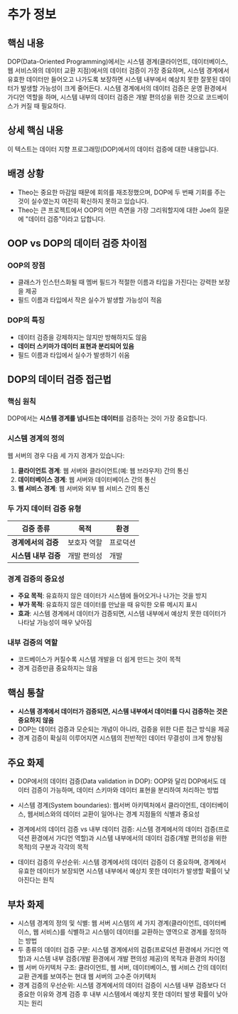 # 추가 정보

## 핵심 내용
DOP(Data-Oriented Programming)에서는 시스템 경계(클라이언트, 데이터베이스, 웹 서비스와의 데이터 교환 지점)에서의 데이터 검증이 가장 중요하며, 시스템 경계에서 유효한 데이터만 들어오고 나가도록 보장하면 시스템 내부에서 예상치 못한 잘못된 데이터가 발생할 가능성이 크게 줄어든다. 시스템 경계에서의 데이터 검증은 운영 환경에서 가디언 역할을 하며, 시스템 내부의 데이터 검증은 개발 편의성을 위한 것으로 코드베이스가 커질 때 필요하다.

## 상세 핵심 내용
이 텍스트는 데이터 지향 프로그래밍(DOP)에서의 데이터 검증에 대한 내용입니다.

## 배경 상황
- Theo는 중요한 마감일 때문에 회의를 재조정했으며, DOP에 두 번째 기회를 주는 것이 실수였는지 여전히 확신하지 못하고 있습니다.
- Theo는 큰 프로젝트에서 OOP의 어떤 측면을 가장 그리워할지에 대한 Joe의 질문에 "데이터 검증"이라고 답합니다.

## OOP vs DOP의 데이터 검증 차이점

### OOP의 장점
- 클래스가 인스턴스화될 때 멤버 필드가 적절한 이름과 타입을 가진다는 강력한 보장을 제공
- 필드 이름과 타입에서 작은 실수가 발생할 가능성이 적음

### DOP의 특징
- 데이터 검증을 강제하지는 않지만 방해하지도 않음
- **데이터 스키마가 데이터 표현과 분리되어 있음**
- 필드 이름과 타입에서 실수가 발생하기 쉬움

## DOP의 데이터 검증 접근법

### 핵심 원칙
DOP에서는 **시스템 경계를 넘나드는 데이터**를 검증하는 것이 가장 중요합니다.

### 시스템 경계의 정의
웹 서버의 경우 다음 세 가지 경계가 있습니다:
1. **클라이언트 경계**: 웹 서버와 클라이언트(예: 웹 브라우저) 간의 통신
2. **데이터베이스 경계**: 웹 서버와 데이터베이스 간의 통신  
3. **웹 서비스 경계**: 웹 서버와 외부 웹 서비스 간의 통신

### 두 가지 데이터 검증 유형

| 검증 종류 | 목적 | 환경 |
|-----------|------|------|
| **경계에서의 검증** | 보호자 역할 | 프로덕션 |
| **시스템 내부 검증** | 개발 편의성 | 개발 |

### 경계 검증의 중요성
- **주요 목적**: 유효하지 않은 데이터가 시스템에 들어오거나 나가는 것을 방지
- **부가 목적**: 유효하지 않은 데이터를 만났을 때 유익한 오류 메시지 표시
- **효과**: 시스템 경계에서 데이터가 검증되면, 시스템 내부에서 예상치 못한 데이터가 나타날 가능성이 매우 낮아짐

### 내부 검증의 역할
- 코드베이스가 커질수록 시스템 개발을 더 쉽게 만드는 것이 목적
- 경계 검증만큼 중요하지는 않음

## 핵심 통찰
- **시스템 경계에서 데이터가 검증되면, 시스템 내부에서 데이터를 다시 검증하는 것은 중요하지 않음**
- DOP는 데이터 검증과 모순되는 개념이 아니라, 검증을 위한 다른 접근 방식을 제공
- 경계 검증이 확실히 이루어지면 시스템의 전반적인 데이터 무결성이 크게 향상됨

## 주요 화제
- DOP에서의 데이터 검증(Data validation in DOP): OOP와 달리 DOP에서도 데이터 검증이 가능하며, 데이터 스키마와 데이터 표현을 분리하여 처리하는 방법

- 시스템 경계(System boundaries): 웹서버 아키텍처에서 클라이언트, 데이터베이스, 웹서비스와의 데이터 교환이 일어나는 경계 지점들의 식별과 중요성

- 경계에서의 데이터 검증 vs 내부 데이터 검증: 시스템 경계에서의 데이터 검증(프로덕션 환경에서 가디언 역할)과 시스템 내부에서의 데이터 검증(개발 편의성을 위한 목적)의 구분과 각각의 목적

- 데이터 검증의 우선순위: 시스템 경계에서의 데이터 검증이 더 중요하며, 경계에서 유효한 데이터가 보장되면 시스템 내부에서 예상치 못한 데이터가 발생할 확률이 낮아진다는 원칙

## 부차 화제
- 시스템 경계의 정의 및 식별: 웹 서버 시스템의 세 가지 경계(클라이언트, 데이터베이스, 웹 서비스)를 식별하고 시스템이 데이터를 교환하는 영역으로 경계를 정의하는 방법
- 두 종류의 데이터 검증 구분: 시스템 경계에서의 검증(프로덕션 환경에서 가디언 역할)과 시스템 내부 검증(개발 환경에서 개발 편의성 제공)의 목적과 환경의 차이점
- 웹 서버 아키텍처 구조: 클라이언트, 웹 서버, 데이터베이스, 웹 서비스 간의 데이터 교환 관계를 보여주는 현대 웹 서버의 고수준 아키텍처
- 경계 검증의 우선순위: 시스템 경계에서의 데이터 검증이 시스템 내부 검증보다 더 중요한 이유와 경계 검증 후 내부 시스템에서 예상치 못한 데이터 발생 확률이 낮아지는 원리
